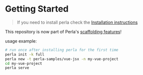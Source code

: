 # Getting Started

> If you need to install perla check the [Installation instructions](https://perla-docs.web.app/#/content/install)


This repository is now part of Perla's [scaffolding features](https://perla-docs.web.app/#/docs/features/scaffolding)!

usage example:

```sh
# run once after installing perla for the first time
perla init -k full
perla new -t perla-samples/vue-jsx -n my-vue-project
cd my-vue-project
perla serve
```
